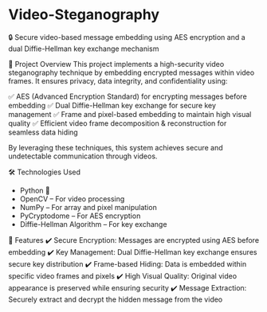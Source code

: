 # Video-Steganography
🔒 Secure video-based message embedding using AES encryption and a dual Diffie-Hellman key exchange mechanism


📜 Project Overview
This project implements a high-security video steganography technique by embedding encrypted messages within video frames. It ensures privacy, data integrity, and confidentiality using:

✅ AES (Advanced Encryption Standard) for encrypting messages before embedding
✅ Dual Diffie-Hellman key exchange for secure key management
✅ Frame and pixel-based embedding to maintain high visual quality
✅ Efficient video frame decomposition & reconstruction for seamless data hiding

By leveraging these techniques, this system achieves secure and undetectable communication through videos.

🛠️ Technologies Used
- Python 🐍
- OpenCV – For video processing
- NumPy – For array and pixel manipulation
- PyCryptodome – For AES encryption
- Diffie-Hellman Algorithm – For key exchange

📌 Features
✔️ Secure Encryption: Messages are encrypted using AES before embedding
✔️ Key Management: Dual Diffie-Hellman key exchange ensures secure key distribution
✔️ Frame-based Hiding: Data is embedded within specific video frames and pixels
✔️ High Visual Quality: Original video appearance is preserved while ensuring security
✔️ Message Extraction: Securely extract and decrypt the hidden message from the video



